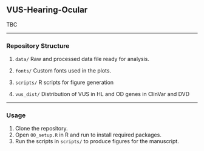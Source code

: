 ## VUS-Hearing-Ocular

TBC

---

### Repository Structure

1. `data/`
Raw and processed data file ready for analysis.

2. `fonts/`
Custom fonts used in the plots.

3. `scripts/`
R scripts for figure generation

4. `vus_dist/`
Distribution of VUS in HL and OD genes in ClinVar and DVD

---

### Usage

1. Clone the repository.
2. Open `00_setup.R` in R and run to install required packages.
3. Run the scripts in `scripts/` to produce figures for the manuscript.
